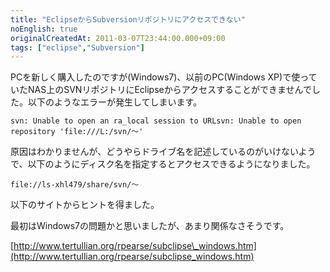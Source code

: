 ```yaml
---
title: "EclipseからSubversionリポジトリにアクセスできない"
noEnglish: true
originalCreatedAt: 2011-03-07T23:44:00.000+09:00
tags: ["eclipse","Subversion"]
---
```

PCを新しく購入したのですが(Windows7)、以前のPC(Windows XP)で使っていたNAS上のSVNリポジトリにEclipseからアクセスすることができませんでした。以下のようなエラーが発生してしまいます。

```
svn: Unable to open an ra_local session to URLsvn: Unable to open repository 'file:///L:/svn/～'
```
<!--more-->
原因はわかりませんが、どうやらドライブ名を記述しているのがいけないようで、以下のようにディスク名を指定するとアクセスできるようになりました。

```
file://ls-xhl479/share/svn/～
```

以下のサイトからヒントを得ました。

最初はWindows7の問題かと思いましたが、あまり関係なさそうです。

[http://www.tertullian.org/rpearse/subclipse\_windows.htm](http://www.tertullian.org/rpearse/subclipse_windows.htm)
